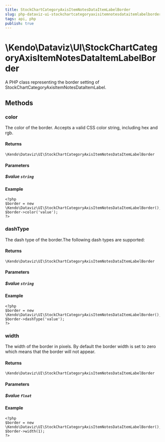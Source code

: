 ```yaml
---
title: StockChartCategoryAxisItemNotesDataItemLabelBorder
slug: php-dataviz-ui-stockchartcategoryaxisitemnotesdataitemlabelborder
tags: api, php
publish: true
---
```


# \Kendo\Dataviz\UI\StockChartCategoryAxisItemNotesDataItemLabelBorder

A PHP class representing the border setting of StockChartCategoryAxisItemNotesDataItemLabel.


## Methods

### color
The color of the border. Accepts a valid CSS color string, including hex and rgb.

#### Returns
`\Kendo\Dataviz\UI\StockChartCategoryAxisItemNotesDataItemLabelBorder`

#### Parameters

##### $value `string`



#### Example 
    <?php
    $border = new \Kendo\Dataviz\UI\StockChartCategoryAxisItemNotesDataItemLabelBorder();
    $border->color('value');
    ?>

### dashType
The dash type of the border.The following dash types are supported:

#### Returns
`\Kendo\Dataviz\UI\StockChartCategoryAxisItemNotesDataItemLabelBorder`

#### Parameters

##### $value `string`



#### Example 
    <?php
    $border = new \Kendo\Dataviz\UI\StockChartCategoryAxisItemNotesDataItemLabelBorder();
    $border->dashType('value');
    ?>

### width
The width of the border in pixels. By default the border width is set to zero which means that the border will not appear.

#### Returns
`\Kendo\Dataviz\UI\StockChartCategoryAxisItemNotesDataItemLabelBorder`

#### Parameters

##### $value `float`



#### Example 
    <?php
    $border = new \Kendo\Dataviz\UI\StockChartCategoryAxisItemNotesDataItemLabelBorder();
    $border->width(1);
    ?>

 
